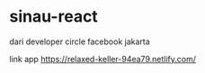 # sinau-react

dari developer circle facebook jakarta

link app https://relaxed-keller-94ea79.netlify.com/
